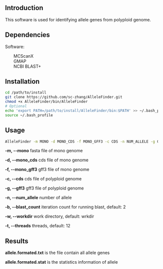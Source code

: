 ## Introduction

This software is used for identifying allele genes from polyploid genome.



## Dependencies

Software:

&ensp;&ensp;&ensp;&ensp;MCScanX  
&ensp;&ensp;&ensp;&ensp;GMAP  
&ensp;&ensp;&ensp;&ensp;NCBI BLAST+  



## Installation

```bash
cd /path/to/install
git clone https://github.com/sc-zhang/AlleleFinder.git
chmod +x AlleleFinder/bin/AlleleFinder
# Optional
echo 'export PATH=/path/to/install/AlleleFinder/bin:$PATH' >> ~/.bash_profile
source ~/.bash_profile
```



## Usage

```bash
AlleleFinder -m MONO -d MONO_CDS -f MONO_GFF3 -c CDS -n NUM_ALLELE -g GFF3 [-b BLAST_COUNT] [-w WORKDIR] [-t THREADS]
```

**-m, --mono** fasta file of mono genome

**-d, --mono_cds** cds file of mono genome

**-f, --mono_gff3** gff3 file of mono genome

**-c, --cds** cds file of polyploid genome

**-g, --gff3** gff3 file of polyploid  genome

**-n, --num_allele** number of allele

**-b, --blast_count** iteration count for running blast, default: 2

**-w, --workdir** work directory, default: wrkdir

**-t, --threads** threads, default: 12



## Results

**allele.formated.txt** is the file contain all allele genes

**allele.formated.stat** is the statistics information of allele
